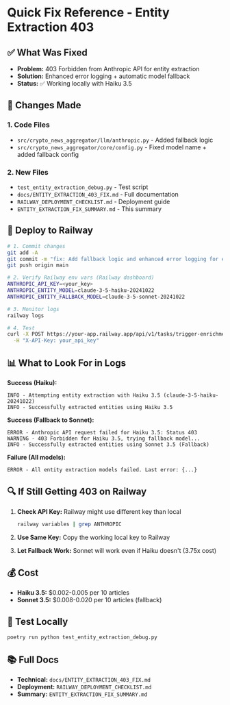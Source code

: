 # Quick Fix Reference - Entity Extraction 403

## ✅ What Was Fixed
- **Problem:** 403 Forbidden from Anthropic API for entity extraction
- **Solution:** Enhanced error logging + automatic model fallback
- **Status:** ✅ Working locally with Haiku 3.5

## 🔧 Changes Made

### 1. Code Files
- `src/crypto_news_aggregator/llm/anthropic.py` - Added fallback logic
- `src/crypto_news_aggregator/core/config.py` - Fixed model name + added fallback config

### 2. New Files
- `test_entity_extraction_debug.py` - Test script
- `docs/ENTITY_EXTRACTION_403_FIX.md` - Full documentation
- `RAILWAY_DEPLOYMENT_CHECKLIST.md` - Deployment guide
- `ENTITY_EXTRACTION_FIX_SUMMARY.md` - This summary

## 🚀 Deploy to Railway

```bash
# 1. Commit changes
git add -A
git commit -m "fix: Add fallback logic and enhanced error logging for entity extraction 403 errors"
git push origin main

# 2. Verify Railway env vars (Railway dashboard)
ANTHROPIC_API_KEY=<your_key>
ANTHROPIC_ENTITY_MODEL=claude-3-5-haiku-20241022
ANTHROPIC_ENTITY_FALLBACK_MODEL=claude-3-5-sonnet-20241022

# 3. Monitor logs
railway logs

# 4. Test
curl -X POST https://your-app.railway.app/api/v1/tasks/trigger-enrichment \
  -H "X-API-Key: your_api_key"
```

## 📊 What to Look For in Logs

**Success (Haiku):**
```
INFO - Attempting entity extraction with Haiku 3.5 (claude-3-5-haiku-20241022)
INFO - Successfully extracted entities using Haiku 3.5
```

**Success (Fallback to Sonnet):**
```
ERROR - Anthropic API request failed for Haiku 3.5: Status 403
WARNING - 403 Forbidden for Haiku 3.5, trying fallback model...
INFO - Successfully extracted entities using Sonnet 3.5 (Fallback)
```

**Failure (All models):**
```
ERROR - All entity extraction models failed. Last error: {...}
```

## 🔍 If Still Getting 403 on Railway

1. **Check API Key:** Railway might use different key than local
   ```bash
   railway variables | grep ANTHROPIC
   ```

2. **Use Same Key:** Copy the working local key to Railway

3. **Let Fallback Work:** Sonnet will work even if Haiku doesn't (3.75x cost)

## 💰 Cost

- **Haiku 3.5:** $0.002-0.005 per 10 articles
- **Sonnet 3.5:** $0.008-0.020 per 10 articles (fallback)

## 🧪 Test Locally

```bash
poetry run python test_entity_extraction_debug.py
```

## 📚 Full Docs

- **Technical:** `docs/ENTITY_EXTRACTION_403_FIX.md`
- **Deployment:** `RAILWAY_DEPLOYMENT_CHECKLIST.md`
- **Summary:** `ENTITY_EXTRACTION_FIX_SUMMARY.md`
